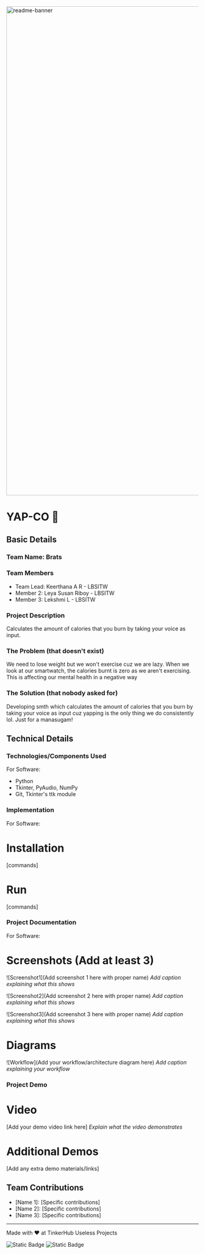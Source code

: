 <img width="1280" alt="readme-banner" src="https://github.com/user-attachments/assets/35332e92-44cb-425b-9dff-27bcf1023c6c">

# YAP-CO 🎯


## Basic Details
### Team Name: Brats


### Team Members
- Team Lead: Keerthana A R - LBSITW
- Member 2: Leya Susan Riboy - LBSITW
- Member 3: Lekshmi L - LBSITW

### Project Description
Calculates the amount of calories that you burn by taking your voice as input. 

### The Problem (that doesn't exist)
We need to lose weight but we won't exercise cuz we are lazy. When we look at our smartwatch, the calories burnt is zero as we aren't exercising. This is affecting our mental health in a negative way

### The Solution (that nobody asked for)
Developing smth which calculates the amount of calories that you burn by taking your voice as input cuz yapping is the only thing we do consistently lol. Just for a manasugam!

## Technical Details
### Technologies/Components Used
For Software:
- Python
- Tkinter, PyAudio, NumPy
- Git, Tkinter's ttk module

### Implementation
For Software:
# Installation
[commands]

# Run
[commands]

### Project Documentation
For Software:

# Screenshots (Add at least 3)
![Screenshot1](Add screenshot 1 here with proper name)
*Add caption explaining what this shows*

![Screenshot2](Add screenshot 2 here with proper name)
*Add caption explaining what this shows*

![Screenshot3](Add screenshot 3 here with proper name)
*Add caption explaining what this shows*

# Diagrams
![Workflow](Add your workflow/architecture diagram here)
*Add caption explaining your workflow*

### Project Demo
# Video
[Add your demo video link here]
*Explain what the video demonstrates*

# Additional Demos
[Add any extra demo materials/links]

## Team Contributions
- [Name 1]: [Specific contributions]
- [Name 2]: [Specific contributions]
- [Name 3]: [Specific contributions]

---
Made with ❤️ at TinkerHub Useless Projects 

![Static Badge](https://img.shields.io/badge/TinkerHub-24?color=%23000000&link=https%3A%2F%2Fwww.tinkerhub.org%2F)
![Static Badge](https://img.shields.io/badge/UselessProject--24-24?link=https%3A%2F%2Fwww.tinkerhub.org%2Fevents%2FQ2Q1TQKX6Q%2FUseless%2520Projects)



